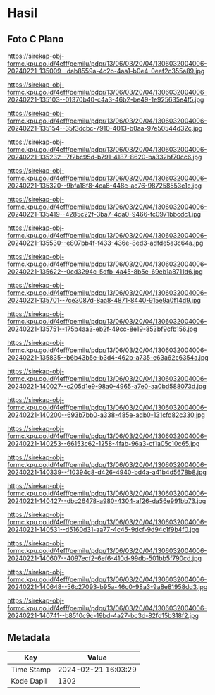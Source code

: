 # Hasil

## Foto C Plano

https://sirekap-obj-formc.kpu.go.id/4eff/pemilu/pdpr/13/06/03/20/04/1306032004006-20240221-135009--dab8559a-4c2b-4aa1-b0e4-0eef2c355a89.jpg

https://sirekap-obj-formc.kpu.go.id/4eff/pemilu/pdpr/13/06/03/20/04/1306032004006-20240221-135103--01370b40-c4a3-46b2-be49-1e925635e4f5.jpg

https://sirekap-obj-formc.kpu.go.id/4eff/pemilu/pdpr/13/06/03/20/04/1306032004006-20240221-135154--35f3dcbc-7910-4013-b0aa-97e50544d32c.jpg

https://sirekap-obj-formc.kpu.go.id/4eff/pemilu/pdpr/13/06/03/20/04/1306032004006-20240221-135232--7f2bc95d-b791-4187-8620-ba332bf70cc6.jpg

https://sirekap-obj-formc.kpu.go.id/4eff/pemilu/pdpr/13/06/03/20/04/1306032004006-20240221-135320--9bfa18f8-4ca8-448e-ac76-987258553e1e.jpg

https://sirekap-obj-formc.kpu.go.id/4eff/pemilu/pdpr/13/06/03/20/04/1306032004006-20240221-135419--4285c22f-3ba7-4da0-9466-fc0971bbcdc1.jpg

https://sirekap-obj-formc.kpu.go.id/4eff/pemilu/pdpr/13/06/03/20/04/1306032004006-20240221-135530--e807bb4f-f433-436e-8ed3-adfde5a3c64a.jpg

https://sirekap-obj-formc.kpu.go.id/4eff/pemilu/pdpr/13/06/03/20/04/1306032004006-20240221-135622--0cd3294c-5dfb-4a45-8b5e-69eb1a8711d6.jpg

https://sirekap-obj-formc.kpu.go.id/4eff/pemilu/pdpr/13/06/03/20/04/1306032004006-20240221-135701--7ce3087d-8aa8-4871-8440-915e9a0f14d9.jpg

https://sirekap-obj-formc.kpu.go.id/4eff/pemilu/pdpr/13/06/03/20/04/1306032004006-20240221-135751--175b4aa3-eb2f-49cc-8e19-853bf9cfb156.jpg

https://sirekap-obj-formc.kpu.go.id/4eff/pemilu/pdpr/13/06/03/20/04/1306032004006-20240221-135835--b6b43b5e-b3d4-462b-a735-e63a62c6354a.jpg

https://sirekap-obj-formc.kpu.go.id/4eff/pemilu/pdpr/13/06/03/20/04/1306032004006-20240221-140027--c205d1e9-98a0-4965-a7e0-aa0bd588073d.jpg

https://sirekap-obj-formc.kpu.go.id/4eff/pemilu/pdpr/13/06/03/20/04/1306032004006-20240221-140200--693b7bb0-a338-485e-adb0-131cfd82c330.jpg

https://sirekap-obj-formc.kpu.go.id/4eff/pemilu/pdpr/13/06/03/20/04/1306032004006-20240221-140253--66153c62-1258-4fab-96a3-cf1a05c10c65.jpg

https://sirekap-obj-formc.kpu.go.id/4eff/pemilu/pdpr/13/06/03/20/04/1306032004006-20240221-140339--f10394c8-d426-4940-bd4a-a41b4d5678b8.jpg

https://sirekap-obj-formc.kpu.go.id/4eff/pemilu/pdpr/13/06/03/20/04/1306032004006-20240221-140427--dbc26478-a980-4304-af26-da56e991bb73.jpg

https://sirekap-obj-formc.kpu.go.id/4eff/pemilu/pdpr/13/06/03/20/04/1306032004006-20240221-140531--d5160d31-aa77-4c45-9dcf-9d94c1f9b4f0.jpg

https://sirekap-obj-formc.kpu.go.id/4eff/pemilu/pdpr/13/06/03/20/04/1306032004006-20240221-140607--4097ecf2-6ef6-410d-99db-501bb5f790cd.jpg

https://sirekap-obj-formc.kpu.go.id/4eff/pemilu/pdpr/13/06/03/20/04/1306032004006-20240221-140648--56c27093-b95a-46c0-98a3-9a8e81958dd3.jpg

https://sirekap-obj-formc.kpu.go.id/4eff/pemilu/pdpr/13/06/03/20/04/1306032004006-20240221-140741--b8510c9c-19bd-4a27-bc3d-82fd15b318f2.jpg


## Metadata

| Key        | Value               |
| ---------- | ------------------- |
| Time Stamp | 2024-02-21 16:03:29 |
| Kode Dapil | 1302                |



